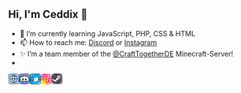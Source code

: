 ## Hi, I'm Ceddix 👋

- 🌱 I’m currently learning JavaScript, PHP, CSS & HTML
- 📫 How to reach me: [Discord](https://discord.com/users/463620307245072384) or [Instagram](https://www.instagram.com/ceddix/)
- ✨ I’m a team member of the [@CraftTogetherDE](https://github.com/CraftTogetherDE) Minecraft-Server!
- 

<a href="https://ceddix.de">
  <img align="left" alt="Ceddix | Website" width="22px" src="https://raw.githubusercontent.com/Ceddix/ceddix/master/assets/website.svg" />
</a>
<a href="https://discord.com/invite/FGCq5GN">
  <img align="left" alt="Ceddix | Discord" width="22px" src="https://raw.githubusercontent.com/Ceddix/ceddix/master/assets/discord.svg" />
</a>
<a href="https://twitter.com/CeddixCed/">
  <img align="left" alt="CeddixCed | Twitter" width="22px" src="https://raw.githubusercontent.com/Ceddix/ceddix/master/assets/twitter.svg" />
</a>
<a href="https://www.instagram.com/ceddix/">
  <img align="left" alt="ceddix | Instagram" width="22px" src="https://raw.githubusercontent.com/Ceddix/ceddix/master/assets/instagram.svg" />
</a>
<a href="https://steamcommunity.com/id/ceddix/">
  <img align="left" alt="ceddix | Steam" width="22px" src="https://raw.githubusercontent.com/Ceddix/ceddix/master/assets/steam.svg" />
</a>
